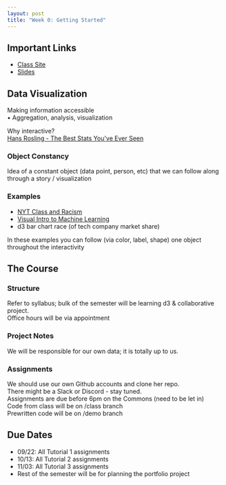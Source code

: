 ```yaml
---
layout: post
title: "Week 0: Getting Started"
---
```

## Important Links
  - [Class Site][class]
  - [Slides][slides]

## Data Visualization
Making information accessible  
	• Aggregation, analysis, visualization

Why interactive?  
[Hans Rosling - The Best Stats You've Ever Seen][hans]

### Object Constancy
Idea of a constant object (data point, person, etc) that we can follow along through a story / visualization

### Examples
  - [NYT Class and Racism](https://www.nytimes.com/interactive/2018/03/19/upshot/race-class-white-and-black-men.html)
  - [Visual Intro to Machine Learning](http://www.r2d3.us/visual-intro-to-machine-learning-part-1/)
  - d3 bar chart race (of tech company market share)

In these examples you can follow (via color, label, shape) one object throughout the interactivity

## The Course

### Structure
Refer to syllabus; bulk of the semester will be learning d3 & collaborative project.  
Office hours will be via appointment  

### Project Notes
We will be responsible for our own data; it is totally up to us.  

### Assignments
We should use our own Github accounts and clone her repo.  
There might be a Slack or Discord - stay tuned.  
Assignments are due before 6pm on the Commons (need to be let in)  
Code from class will be on /class branch  
Prewritten code will be on /demo branch  

## Due Dates
  - 09/22: All Tutorial 1 assignments
  - 10/13: All Tutorial 2 assignments
  - 11/03: All Tutorial 3 assignments
  - Rest of the semester will be for planning the portfolio project

[class]: https://data73200fall2021.commons.gc.cuny.edu/
[slides]: https://data73200fall2021.commons.gc.cuny.edu/files/2021/08/DATA73200_-Week-0-_-Getting-Started-Basic-HTML.pdf
[hans]: https://www.youtube.com/watch?v=hVimVzgtD6w
